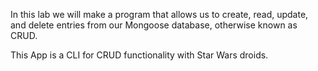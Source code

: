 In this lab we will make a program that allows us to create, read, update, and delete entries from our Mongoose database, otherwise known as CRUD.

This App is a CLI for CRUD functionality with Star Wars droids.